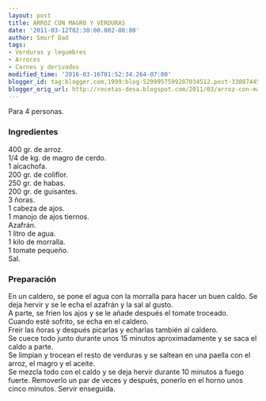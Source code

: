 ```yaml
---
layout: post
title: ARROZ CON MAGRO Y VERDURAS
date: '2011-03-12T02:30:00.002-08:00'
author: Smurf Dad
tags:
- Verduras y legumbres
- Arroces
- Carnes y derivados
modified_time: '2016-03-16T01:52:34.264-07:00'
blogger_id: tag:blogger.com,1999:blog-5299957599287034512.post-3308744579127728013
blogger_orig_url: http://recetas-desa.blogspot.com/2011/03/arroz-con-magro-y-verduras.html
---
```


Para 4 personas.<br /><h3>Ingredientes</h3>400 gr. de arroz.<br />1/4 de kg. de magro de cerdo.<br />1 alcachofa.<br />200 gr. de coliflor.<br />250 gr. de habas.<br />200 gr. de guisantes.<br />3 ñoras.<br />1 cabeza de ajos.<br />1 manojo de ajos tiernos.<br />Azafrán.<br />1 litro de agua.<br />1 kilo de morralla.<br />1 tomate pequeño.<br />Sal.<br /><h3>Preparación</h3>En un caldero, se pone el agua con la morralla para hacer un buen caldo. Se deja hervir y se le echa el azafrán y la sal al gusto.<br />A parte, se frien los ajos y se le añade después el tomate troceado.<br />Cuando esté sofrito, se echa en el caldero.<br />Freir las ñoras y después picarlas y echarlas también al caldero.<br />Se cuece todo junto durante unos 15 minutos aproximadamente y se saca el caldo a parte.<br />Se limpian y trocean el resto de verduras y se saltean en una paella con el arroz, el magro y el aceite.<br />Se mezcla todo con el caldo y se deja hervir durante 10 minutos a fuego fuerte. Removerlo un par de veces y después, ponerlo en el horno unos cinco minutos. Servir enseguida.